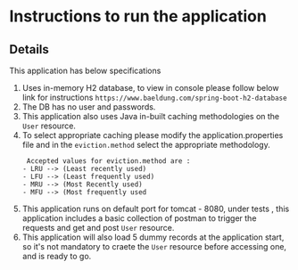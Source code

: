 # Instructions to run the application

## Details
This application has below specifications
1. Uses in-memory H2 database, to view in console please follow below link for instructions
    ```https://www.baeldung.com/spring-boot-h2-database```
2. The DB has no user and passwords.
3. This application also uses Java in-built caching methodologies on the ```User``` resource.
4. To select appropriate caching please modify the application.properties file and in the ```eviction.method``` select the appropriate methodology.
   ```aidl
    Accepted values for eviction.method are :
   - LRU --> (Least recently used)
   - LFU --> (Least frequently used)
   - MRU --> (Most Recently used)
   - MFU --> (Most frequently used

5. This application runs on default port for tomcat - 8080, under tests , this application includes a basic collection of postman to trigger the requests and get and post ```User```  resource.
6. This application will also load 5 dummy records at the application start, so it's not mandatory to craete the ```User``` resource before accessing one, and is ready to go.